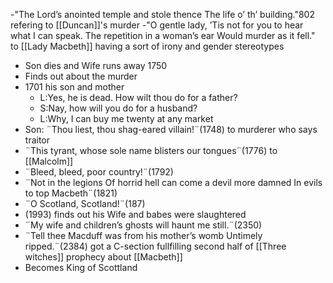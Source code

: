 -"The Lord’s anointed temple and stole thence The life o’ th’ building."802 refering to [[Duncan]]'s murder
-"O gentle lady, ’Tis not for you to hear what I can speak. The repetition in a woman’s ear Would murder as it fell." to [[Lady Macbeth]] having a sort of irony and gender stereotypes
 - Son dies and Wife runs away 1750
 - Finds out about the murder
 - 1701 his son and mother
	 - L:Yes, he is dead. How wilt thou do for a father?
	 - S:Nay, how will you do for a husband?
	 - L:Why, I can buy me twenty at any market
 - Son: ¨Thou liest, thou shag-eared villain!¨(1748) to murderer who says traitor
 - ¨This tyrant, whose sole name blisters our tongues¨(1776) to [[Malcolm]]
 - ¨Bleed, bleed, poor country!¨(1792)
 - ¨Not in the legions Of horrid hell can come a devil more damned In evils to top Macbeth¨(1821)
 - ¨O Scotland, Scotland!¨(187)
 - (1993) finds out his Wife and babes were slaughtered
 - ¨My wife and children’s ghosts will haunt me still.¨(2350)
 - ¨Tell thee Macduff was from his mother’s womb Untimely ripped.¨(2384) got a C-section fullfilling second half of [[Three witches]] prophecy about [[Macbeth]]
 - Becomes King of Scottland

<!--stackedit_data:
eyJoaXN0b3J5IjpbLTE1MjQ0OTQ5NzgsMTIzODkzODU0OCwxMz
czMzMyMjY0LDE3Nzg1OTExMDIsLTMzNDg3MTMwMl19
-->